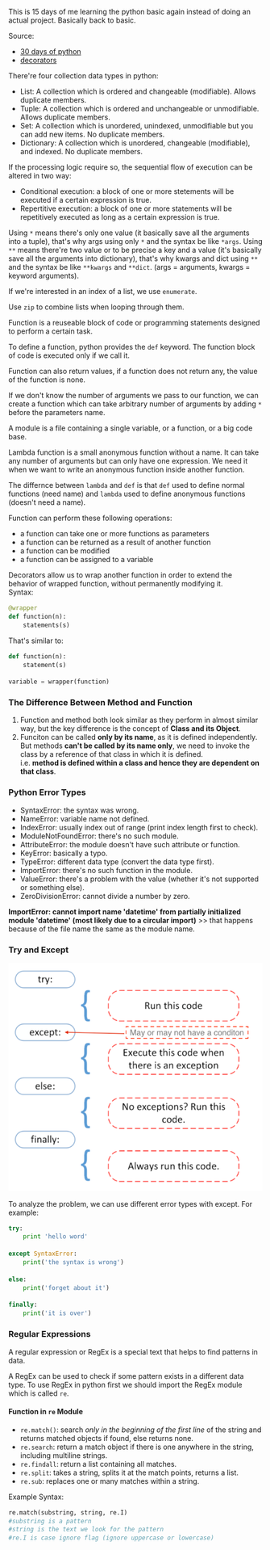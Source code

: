 This is 15 days of me learning the python basic again instead of doing an actual project. Basically back to basic.

Source:
- [30 days of python](https://github.com/Asabeneh/30-Days-Of-Python)
- [decorators](https://stackoverflow.com/a/1594484)

There're four collection data types in python:
- List: A collection which is ordered and changeable (modifiable). Allows duplicate members.
- Tuple: A collection which is ordered and unchangeable or unmodifiable. Allows duplicate members.
- Set: A collection which is unordered, unindexed, unmodifiable but you can add new items. No duplicate members.
- Dictionary: A collection which is unordered, changeable (modifiable), and indexed. No duplicate members.

If the processing logic require so, the sequential flow of execution can be altered in two way:
- Conditional execution: a block of one or more stetements will be executed if a certain expression is true.
- Repertitive execution: a block of one or more statements will be repetitively executed as long as a certain expression is true.

Using `*` means there's only one value (it basically save all the arguments into a tuple), that's why args using only `*` and the syntax be like `*args`. Using `**` means there're two value or to be precise a key and a value (it's basically save all the arguments into dictionary), that's why kwargs and dict using `**` and the syntax be like `**kwargs` and `**dict`. (args = arguments, kwargs = keyword arguments).

If we're interested in an index of a list, we use `enumerate`.

Use `zip` to combine lists when looping through them.

Function is a reuseable block of code or programming statements  designed to perform a certain task.

To define a function, python provides the `def` keyword. The function block of code is executed only if we call it.

Function can also return values, if a function does not return any, the value of the function is none.

If we don't know the number of arguments we pass to our function, we can create a function which can take arbitrary number of arguments by adding `*` before the parameters name.

A module is a file containing a single variable, or a function, or a big code base.

Lambda function is a small anonymous function without a name. It can take any number of arguments but can only have one expression. We need it when we want to write an anonymous function inside another function.

The differnce between `lambda` and `def` is that `def` used to define normal functions (need name) and `lambda` used to define anonymous functions (doesn't need a name).

Function can perform these following operations:
- a function can take one or more functions as parameters
- a function can be returned as a result of another function
- a function can be modified
- a function can be assigned to a variable

Decorators allow us to wrap another function in order to extend the behavior of wrapped function, without permanently modifying it. <br>
Syntax:

```python
@wrapper
def function(n):
    statements(s)
```

That's similar to:

```python
def function(n):
    statement(s)

variable = wrapper(function)
```

### The Difference Between Method and Function

1. Function and method both look similar as they perform in almost similar way, but the key difference is the concept of **Class and its Object**.
2. Funciton can be called **only by its name**, as it is defined independently. But methods **can't be called by its name only**, we need to invoke the class by a reference of that class in which it is defined. <br>
i.e. **method is defined within a class and hence they are dependent on that class**.

### Python Error Types

- SyntaxError: the syntax was wrong.
- NameError: variable name not defined.
- IndexError: usually index out of range (print index length first to check).
- ModuleNotFoundError: there's no such module.
- AttributeError: the module doesn't have such attribute or function.
- KeyError: basically a typo.
- TypeError: different data type (convert the data type first).
- ImportError: there's no such function in the module.
- ValueError: there's a problem with the value (whether it's not supported or something else).
- ZeroDivisionError: cannot divide a number by zero.

**ImportError: cannot import name 'datetime' from partially initialized module 'datetime' (most likely due to a circular import)** >> that happens because of the file name the same as the module name.

### Try and Except

![](try-except.png)

To analyze the problem, we can use different error types with except. For example: <br>
```python
try:
    print 'hello word'

except SyntaxError:
    print('the syntax is wrong')

else:
    print('forget about it')

finally:
    print('it is over')
```

### Regular Expressions

A regular expression or RegEx is a special text that helps to find patterns in data.

A RegEx can be used to check if some pattern exists in a different data type. To use RegEx in python first we should import the RegEx module which is called `re`.

#### Function in `re` Module

- `re.match()`: search *only in the beginning of the first line* of the string and returns matched objects if found, else returns none.
- `re.search`: return a match object if there is one anywhere in the string, including multiline strings.
- `re.findall`: return a list containing all matches.
- `re.split`: takes a string, splits it at the match points, returns a list.
- `re.sub`: replaces one or many matches within a string.

Example Syntax:

```python
re.match(substring, string, re.I)
#substring is a pattern
#string is the text we look for the pattern
#re.I is case ignore flag (ignore uppercase or lowercase)
```
